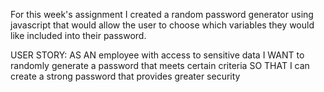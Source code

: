 For this week's assignment I created a random password generator using javascript that would allow the user to choose which variables they would like included into their password.

USER STORY:
AS AN employee with access to sensitive data
I WANT to randomly generate a password that meets certain criteria
SO THAT I can create a strong password that provides greater security

